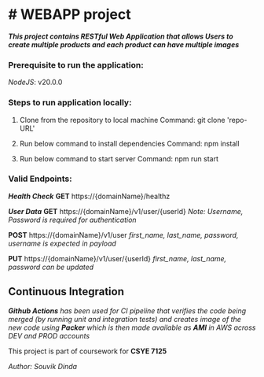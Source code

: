 # # WEBAPP project
**_This project contains RESTful Web Application that allows Users to create multiple products and each product can have multiple images_**

### Prerequisite to run the application:
*NodeJS*: v20.0.0

### Steps to run application locally:
1. Clone from the repository to local machine
    Command: git clone 'repo-URL'

2. Run below command to install dependencies
    Command: npm install

3. Run below command to start server
    Command: npm run start

### Valid Endpoints:

**_Health Check_**
**GET** https://{domainName}/healthz

**_User Data_**
**GET** https://{domainName}/v1/user/{userId} 
    *Note: Username, Password is required for authentication*

**POST** https://{domainName}/v1/user 
    *first_name, last_name, password, username is expected in payload*

**PUT** https://{domainName}/v1/user/{userId}
    *first_name, last_name, password can be updated*


## Continuous Integration

_**Github Actions** has been used for CI pipeline that verifies the code being merged (by running unit and integration tests) and creates image of the new code using **Packer** which is then made available as **AMI** in AWS across DEV and PROD accounts_



This project is part of coursework for **CSYE 7125**

_Author: Souvik Dinda_
